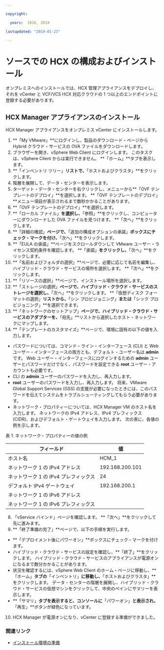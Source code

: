 ```yaml
---

copyright:

  years:  2016, 2019

lastupdated: "2019-01-23"

---
```

# ソースでの HCX の構成およびインストール

オンプレミスへのインストールでは、HCX 管理アプライアンスをデプロイし、それを vCenter と VCF/VCS HCX 対応クラウドの 1 つ以上のエンドポイントに登録する必要があります。

## HCX Manager アプライアンスのインストール

HCX Manager アプライアンスをオンプレミス vCenter にインストールします。

1. **「My VMware」**にログインし、製品のダウンロード・ページから Hybrid クラウド・サービスの OVA ファイルをダウンロードします。
2. ブラウザーを開き、vSphere Web Client にログインします。 このタスクは、vSphere Client からは実行できません。 **「ホーム」**タブを表示します。
3. **「インベントリ ツリー」**リストで、**「ホストおよびクラスタ」**をクリックします。
4. 階層を展開して、データ・センターを表示します。
5. ターゲット・データ・センターを右クリックし、メニューから**「OVF テンプレートのデプロイ」**を選択します。 **「OVF テンプレートのデプロイ」**メニュー項目が表示されるまで数秒かかることがあります。
6. **「OVF テンプレートのデプロイ」**を選択します。
  1. **「ローカル ファイル」**を選択し、**「参照」**をクリックし、コンピューターにダウンロードした OVA ファイルを見つけます。 **「次へ」**をクリックします。
  2. **「詳細の確認」**ページで、**「追加の構成オプションの承諾」**ボックスにチェック・マークを付け、**「次へ」**をクリックします。
  3. **「EULA の承諾」**ページをスクロールダウンして VMware ユーザー・ライセンス契約条件を確認します。 **「承諾」**をクリックし、**「次へ」**をクリックします。
  4. **「名前およびフォルダの選択」**ページで、必要に応じて名前を編集し、ハイブリッド・クラウド・サービスの場所を選択します。 **「次へ」**をクリックします。
  5. **「リソースの選択」**ページで、インストール場所を選択します。
  6. **「ストレージの選択」**ページで、ハイブリッド・クラウド・サービスのストレージを選択し、**「次へ」**をクリックします。 **「仮想ディスク フォーマットの選択」**リストから、**「シン プロビジョニング」**または**「シック プロビジョニング」**を選択できます。
  7. **「ネットワークのセットアップ」**ページで、ハイブリッド・クラウド・サービスのアダプターを、**「宛先」**リストから選択したホスト・ネットワークにマップします。
7. **「テンプレートのカスタマイズ」**ページで、環境に固有の以下の値を入力します。
  * パスワードについては、コマンド・ライン・インターフェース (CLI) と Web ユーザー・インターフェースの両方とも、デフォルト・ユーザー名は **admin** です。 Web ユーザー・インターフェースにログインするための **admin** ユーザーとパスワードだけでなく、パスワードを設定できる **root** ユーザー・アカウントも必要です。
  * CLI の **admin** ユーザーのパスワードを入力し、再入力します。
  * **root** ユーザーのパスワードを入力し、再入力します。 将来、VMware Global Support Services (GSS) の支援が必要になったときには、このパスワードを伝えてシステムをトラブルシューティングしてもらう必要があります。
  * ネットワーク・プロパティーについては、HCX Manager VM のホスト名を入力します。 ネットワークの IPv4 アドレス、IPv4 プレフィックス (CIDR)、およびデフォルト・ゲートウェイを入力します。 次の表に、各値の例を示します。

表 1. ネットワーク・プロパティーの値の例

| フィールド                    | 値           |
|--------------------------|-----------------|
| ホスト名                 | HCM_1           |
| ネットワーク 1 の IPv4 アドレス   | 192.168.200.101 |
| ネットワーク 1 の IPv4 プレフィックス    | 24              |
| デフォルト IPv4 ゲートウェイ     | 192.168.200.1   |
| ネットワーク 1 の IPv6 アドレス   |                 |
| ネットワーク 1 の IPv6 プレフィックス    |                 |

8. 「vService バインド」ページを確認します。 **「次へ」**をクリックして先に進みます。
9. **「終了準備の完了」**ページで、以下の手順を実行します。
  * **「デプロイメント後にパワーオン」**ボックスにチェック・マークを付けます。
  * ハイブリッド・クラウド・サービスの設定を確認し、**「終了」**をクリックします。 ハイブリッド・クラウド・サービスのアプライアンスが電源オンになるまで数分かかることがあります。
  * 状況を確認するには、vSphere Web Client のホーム・ページに移動し、**「ホーム」**タブの**「インベントリ」**に移動し、**「ホストおよびクラスタ」**をクリックします。 データ・センターの階層を展開し、ハイブリッド・クラウド・サービスの仮想マシンをクリックして、中央のペインにサマリーを表示します。
  * **「サマリ」**タブを表示すると、コンソールに**「パワーオン」**と表示され、**「再生」**ボタンが緑色になっています。
10. HCX Manager が電源オンになり、vCenter に登録する準備ができました。

### 関連リンク

* [インストール環境の準備](/docs/services/vmwaresolutions/archiref/hcx-archi/hcx-archi-prep-install.html)
